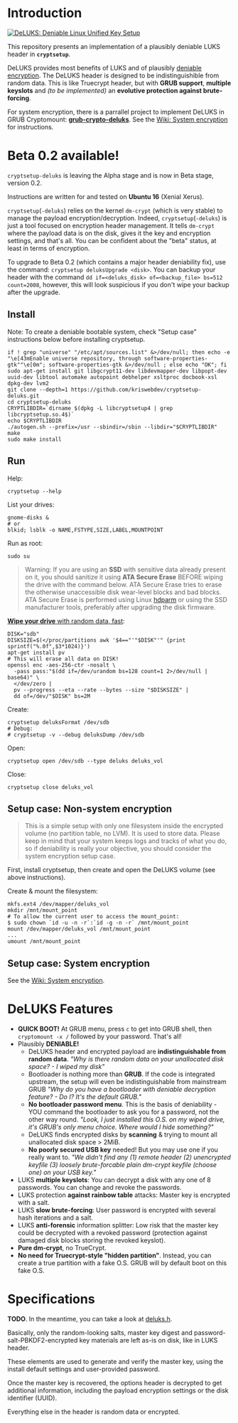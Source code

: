 # Introduction

[![DeLUKS: Deniable Linux Unified Key Setup](https://raw.githubusercontent.com/kriswebdev/grub-crypto-deluks/gh-pages/assets/deluks_logo.png)](https://github.com/kriswebdev/grub-crypto-deluks)

This repository presents an implementation of a plausibly deniable LUKS header in **`cryptsetup`**.

DeLUKS provides most benefits of LUKS and of plausibly [deniable encryption](https://en.wikipedia.org/wiki/Deniable_encryption). The DeLUKS header is designed to be indistinguishible from random data. This is like Truecrypt header, but with **GRUB support**, **multiple keyslots** and *(to be implemented)* an **evolutive protection against brute-forcing**.

For system encryption, there is a parrallel project to implement DeLUKS in GRUB Cryptomount: **[grub-crypto-deluks](https://github.com/kriswebdev/grub-crypto-deluks)**. See the [Wiki: System encryption](https://github.com/kriswebdev/cryptsetup-deluks/wiki/System-encryption) for instructions.

Beta 0.2 available!
===

`cryptsetup-deluks` is leaving the Alpha stage and is now in Beta stage, version 0.2.

Instructions are written for and tested on **Ubuntu 16** (Xenial Xerus).

`cryptsetup`(`-deluks`) relies on the kernel `dm-crypt` (which is very stable) to manage the payload encryption/decryption. Indeed, `cryptsetup`(`-deluks`) is just a tool focused on encryption header management. It tells `dm-crypt` where the payload data is on the disk, gives it the key and encryption settings, and that's all. You can be confident about the "beta" status, at least in terms of encryption.

To upgrade to Beta 0.2 (which contains a major header deniability fix), use the command: `cryptsetup deluksUpgrade <disk>`. You can backup your header with the command `dd if=<deluks_disk> of=<backup_file> bs=512 count=2008`, however, this will look suspicious if you don't wipe your backup after the upgrade.

Install
---

Note: To create a deniable bootable system, check "Setup case" instructions below before installing cryptsetup.

    if ! grep "universe" "/etc/apt/sources.list" &>/dev/null; then echo -e "\e[43mEnable universe repository, through software-properties-gtk""\e[0m"; software-properties-gtk &>/dev/null ; else echo "OK"; fi
    sudo apt-get install git libgcrypt11-dev libdevmapper-dev libpopt-dev uuid-dev libtool automake autopoint debhelper xsltproc docbook-xsl dpkg-dev lvm2
    git clone --depth=1 https://github.com/kriswebdev/cryptsetup-deluks.git
    cd cryptsetup-deluks
    CRYPTLIBDIR=`dirname $(dpkg -L libcryptsetup4 | grep libcryptsetup.so.4$)`
    echo $CRYPTLIBDIR
    ./autogen.sh --prefix=/usr --sbindir=/sbin --libdir="$CRYPTLIBDIR"
    make
    sudo make install
    
Run
---

Help:

    cryptsetup --help

List your drives:

    gnome-disks &
    # or
    blkid; lsblk -o NAME,FSTYPE,SIZE,LABEL,MOUNTPOINT

Run as root:

    sudo su

> Warning: If you are using an **SSD** with sensitive data already present on it, you should sanitize it using **ATA Secure Erase** BEFORE wiping the drive with the command below. ATA Secure Erase tries to erase the otherwise unaccessible disk wear-level blocks and bad blocks. ATA Secure Erase is performed using Linux [hdparm](https://ata.wiki.kernel.org/index.php/ATA_Secure_Erase) or using the SSD manufacturer tools, preferably after upgrading the disk firmware.

[**Wipe your drive** with random data, fast](http://unix.stackexchange.com/questions/72216/fast-way-to-randomize-hd):

    DISK="sdb"
    DISKSIZE=$(</proc/partitions awk '$4=="'"$DISK"'" {print sprintf("%.0f",$3*1024)}')
    apt-get install pv
    # This will erase all data on DISK!
    openssl enc -aes-256-ctr -nosalt \
      -pass pass:"$(dd if=/dev/urandom bs=128 count=1 2>/dev/null | base64)" \
      </dev/zero |
      pv --progress --eta --rate --bytes --size "$DISKSIZE" |
      dd of=/dev/"$DISK" bs=2M

Create:

    cryptsetup deluksFormat /dev/sdb
    # Debug:
    # cryptsetup -v --debug deluksDump /dev/sdb

Open:

    cryptsetup open /dev/sdb --type deluks deluks_vol

Close:

    cryptsetup close deluks_vol

Setup case: Non-system encryption
---

> This is a simple setup with only one filesystem inside the encrypted volume (no partition table, no LVM). It is used to store data. Please keep in mind that your system keeps logs and tracks of what you do, so if deniability is really your objective, you should consider the system encryption setup case.

First, install cryptsetup, then create and open the DeLUKS volume (see above instructions).

Create & mount the filesystem:

    mkfs.ext4 /dev/mapper/deluks_vol
    mkdir /mnt/mount_point
    # To allow the current user to access the mount_point:
    $ sudo chown `id -u -n -r`:`id -g -n -r` /mnt/mount_point
    mount /dev/mapper/deluks_vol /mnt/mount_point
    ...
    umount /mnt/mount_point

Setup case: System encryption
---

See the [Wiki: System encryption](https://github.com/kriswebdev/cryptsetup-deluks/wiki/System-encryption).

DeLUKS Features
===
- **QUICK BOOT!** At GRUB menu, press `c` to get into GRUB shell, then `cryptomount -x /` followed by your password. That's all!
- Plausibly **DENIABLE!**
  - DeLUKS header and encrypted payload are **indistinguishable from random data**. *"Why is there random data on your unallocated disk space? - I wiped my disk"*
  - Bootloader is nothing more than **GRUB**. If the code is integrated upstream, the setup will even be indistinguishable from mainstream GRUB *"Why do you have a bootloader with deniable decryption feature? - Do I? It's the default GRUB."*
  - **No bootloader password menu**. This is the basis of deniability - YOU command the bootloader to ask you for a password, not the other way round. *"Look, I just installed this O.S. on my wiped drive, it's GRUB's only menu choice. Where would I hide something?"*
  - DeLUKS finds encrypted disks by **scanning** & trying to mount all unallocated disk space > 2MiB.
  - **No poorly secured USB key** needed! But you may use one if you really want to. *"We didn't find any (1) remote header (2) unencrypted keyfile (3) loosely brute-forcable plain dm-crypt keyfile (choose one) on your USB key."*
- LUKS **multiple keyslots**: You can decrypt a disk with any one of 8 passwords. You can change and revoke the passwords.
- LUKS protection **against rainbow table** attacks: Master key is encrypted with a salt.
- LUKS **slow brute-forcing**: User password is encrypted with several hash iterations and a salt.
- LUKS **anti-forensic** information splitter: Low risk that the master key could be decrypted with a revoked password (protection against damaged disk blocks storing the revoked keyslot).
- **Pure dm-crypt**, no TrueCrypt.
- **No need for Truecrypt-style "hidden partition"**. Instead, you can create a true partition with a fake O.S. GRUB will by default boot on this fake O.S.

Specifications
===

**TODO**. In the meantime, you can take a look at [deluks.h](https://github.com/kriswebdev/cryptsetup-deluks/blob/master/lib/deluks1/deluks.h).

Basically, only the random-looking salts, master key digest and password-salt-PBKDF2-encrypted key materials are left as-is on disk, like in LUKS header. 

These elements are used to generate and verify the master key, using the install default settings and user-provided password.

Once the master key is recovered, the options header is decrypted to get additional information, including the payload encryption settings or the disk identifier (UUID).

Everything else in the header is random data or encrypted.
